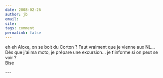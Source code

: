 ```yaml
---
date: 2008-02-26
author: jb
email: 
site: 
tags: comment
permalink: false
---
```


<p>eh eh Aloxe, on se boit du Corton ? Faut vraiment que je vienne aux NL... Dès que j'ai ma moto, je prépare une excursion... je t'informe si on peut se voir ?<br />
Bise</p>
---